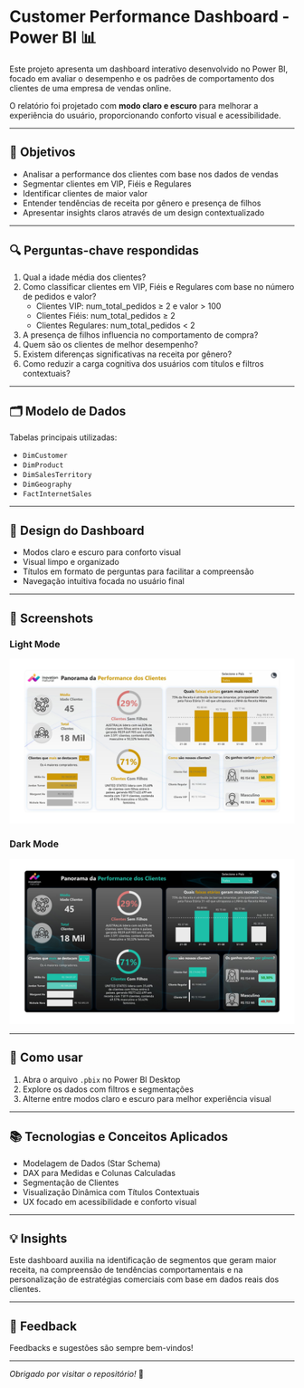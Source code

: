 # Customer Performance Dashboard - Power BI 📊

Este projeto apresenta um dashboard interativo desenvolvido no Power BI, focado em avaliar o desempenho e os padrões de comportamento dos clientes de uma empresa de vendas online.

O relatório foi projetado com **modo claro e escuro** para melhorar a experiência do usuário, proporcionando conforto visual e acessibilidade.

---

## 🎯 Objetivos

- Analisar a performance dos clientes com base nos dados de vendas  
- Segmentar clientes em VIP, Fiéis e Regulares  
- Identificar clientes de maior valor  
- Entender tendências de receita por gênero e presença de filhos  
- Apresentar insights claros através de um design contextualizado  

---

## 🔍 Perguntas-chave respondidas

1. Qual a idade média dos clientes?  
2. Como classificar clientes em VIP, Fiéis e Regulares com base no número de pedidos e valor?  
   - Clientes VIP: num_total_pedidos ≥ 2 e valor > 100  
   - Clientes Fiéis: num_total_pedidos ≥ 2  
   - Clientes Regulares: num_total_pedidos < 2  
3. A presença de filhos influencia no comportamento de compra?  
4. Quem são os clientes de melhor desempenho?  
5. Existem diferenças significativas na receita por gênero?  
6. Como reduzir a carga cognitiva dos usuários com títulos e filtros contextuais?  

---

## 🗂️ Modelo de Dados

Tabelas principais utilizadas:  
- `DimCustomer`  
- `DimProduct`  
- `DimSalesTerritory`  
- `DimGeography`  
- `FactInternetSales`  

---

## 🎨 Design do Dashboard

- Modos claro e escuro para conforto visual  
- Visual limpo e organizado  
- Títulos em formato de perguntas para facilitar a compreensão  
- Navegação intuitiva focada no usuário final  

---

## 📸 Screenshots

### Light Mode  
![Dashboard Light Mode](Dash-light-mode.jpg)

### Dark Mode  
![Dashboard Dark Mode](Dash-dark-mode.jpg)

---

## 🚀 Como usar

1. Abra o arquivo `.pbix` no Power BI Desktop  
2. Explore os dados com filtros e segmentações  
3. Alterne entre modos claro e escuro para melhor experiência visual  

---

## 📚 Tecnologias e Conceitos Aplicados

- Modelagem de Dados (Star Schema)  
- DAX para Medidas e Colunas Calculadas  
- Segmentação de Clientes  
- Visualização Dinâmica com Títulos Contextuais  
- UX focado em acessibilidade e conforto visual  

---

## 💡 Insights

Este dashboard auxilia na identificação de segmentos que geram maior receita, na compreensão de tendências comportamentais e na personalização de estratégias comerciais com base em dados reais dos clientes.

---

## 🤝 Feedback

Feedbacks e sugestões são sempre bem-vindos!  

---

*Obrigado por visitar o repositório!* 🙌
